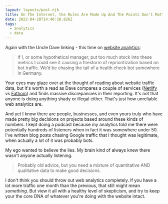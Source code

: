 ```yaml
---
layout: layouts/post.njk
title: On The Internet, the Rules Are Made Up And The Points Don't Matter
date: 2022-04-28T14:40:18.826Z
tags:
  - analytics
  - data
---
```

Again with the Uncle Dave linking - this time on [website analytics](https://daverupert.com/2022/04/server-side-vs-client-side-analytics/):

> If I, or some hypothetical manager, put too much stock into these metrics I could see it causing a firestorm of reprioritization based on bot traffic. We’d be chasing the tail of a health check bot somewhere in Germany.

Your eyes may glaze over at the thought of reading about website traffic data, but it's worth a read as Dave compares a couple of services ([Netlify](https://netlify.com) vs [Fathom](https://usefathom.com/ref/YGPGBL)) and finds massive discrepancies in their reporting. It's not that anyone is doing anything shady or illegal either. That's just how unreliable web analytics are.

And yet I know there are people, businesses, and even yours truly who have made pretty big decisions on projects based around these kinds of numbers. I kept doing a podcast because my analytics told me there were potentially hundreds of listeners when in fact it was somewhere under 50. I've written blog posts chasing Google traffic that I thought was legitimate, when actually a lot of it was probably bots.

My ego wanted to believe the lies. My brain kind of always knew there wasn't anyone actually listening.

> Probably old advice, but you need a mixture of quantitative AND qualitative data to make good decisions.

I don't think you should throw out web analytics completely. If you have a lot more traffic one month than the previous, that still might mean *something*. But view it all with a healthy level of skepticism, and try to keep your the core DNA of whatever you're doing with the website intact.